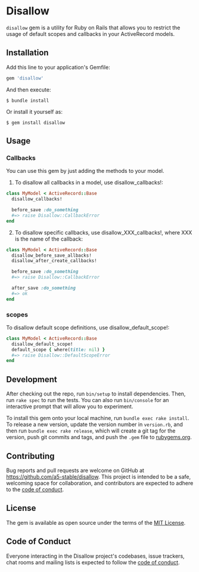 # Disallow

`disallow` gem is a utility for Ruby on Rails that allows you to restrict the usage of default scopes and callbacks in your ActiveRecord models. 

## Installation

Add this line to your application's Gemfile:

```ruby
gem 'disallow'
```

And then execute:

    $ bundle install

Or install it yourself as:

    $ gem install disallow

## Usage

### Callbacks

You can use this gem by just adding the methods to your model.

1. To disallow all callbacks in a model, use disallow_callbacks!:
```ruby
class MyModel < ActiveRecord::Base
  disallow_callbacks!

  before_save :do_something
  #=> raise Disallow::CallbackError
end
```

2. To disallow specific callbacks, use disallow_XXX_callbacks!, where XXX is the name of the callback:
```ruby
class MyModel < ActiveRecord::Base
  disallow_before_save_allbacks!
  disallow_after_create_callbacks!

  before_save :do_something
  #=> raise Disallow::CallbackError

  after_save :do_something
  #=> ok
end
```

### scopes

To disallow default scope definitions, use disallow_default_scope!:
```ruby
class MyModel < ActiveRecord::Base
  disallow_default_scope!
  default_scope { where(title: nil) }
  #=> raise Disallow::DefaultScopeError
end
```

## Development

After checking out the repo, run `bin/setup` to install dependencies. Then, run `rake spec` to run the tests. You can also run `bin/console` for an interactive prompt that will allow you to experiment.

To install this gem onto your local machine, run `bundle exec rake install`. To release a new version, update the version number in `version.rb`, and then run `bundle exec rake release`, which will create a git tag for the version, push git commits and tags, and push the `.gem` file to [rubygems.org](https://rubygems.org).

## Contributing

Bug reports and pull requests are welcome on GitHub at https://github.com/a5-stable/disallow. This project is intended to be a safe, welcoming space for collaboration, and contributors are expected to adhere to the [code of conduct](https://github.com/[USERNAME]/disallow/blob/master/CODE_OF_CONDUCT.md).


## License

The gem is available as open source under the terms of the [MIT License](https://opensource.org/licenses/MIT).

## Code of Conduct

Everyone interacting in the Disallow project's codebases, issue trackers, chat rooms and mailing lists is expected to follow the [code of conduct](https://github.com/a5-stable/disallow/blob/master/CODE_OF_CONDUCT.md).
